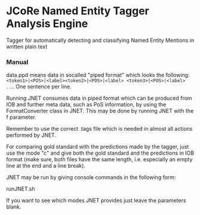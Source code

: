 # JCoRe Named Entity Tagger Analysis Engine
Tagger for automatically detecting and classifying Named Entity Mentions in written plain text

### Manual
data.ppd means data in socalled "piped format" which looks the following:
`<token1>|<POS>|<label><token2>|<POS>|<label> <token3>|<POS>|<label> ...`
One sentence per line.

Running JNET consumes data in piped format which can be produced from IOB and
further meta data, such as PoS information, by using the FormatConverter class
in JNET. This may be done by running JNET with the f parameter.

Remember to use the correct <name>.tags file which is needed in almost all
actions performed by JNET.

For comparing gold standard with the predictions made by the tagger, just
use the mode "c" and give both the gold standard and the predictions in IOB
format (make sure, both files have the same length, i.e. especially an empty
line at the end and a line break).

JNET may be run by giving console commands in the following form:

runJNET.sh <parameters>

If you want to see which modes JNET provides just leave the parameters blank.
